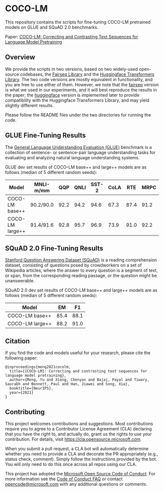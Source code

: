# COCO-LM

This repository contains the scripts for fine-tuning COCO-LM pretrained models on GLUE and SQuAD 2.0 benchmarks.

Paper: [COCO-LM: Correcting and Contrasting Text Sequences for Language Model Pretraining](https://arxiv.org/abs/2102.08473)

## Overview

We provide the scripts in two versions, based on two widely-used open-source codebases, the [Fairseq Library](https://github.com/pytorch/fairseq) and the [Huggingface Transformers Library](https://github.com/huggingface/transformers). The two code versions are mostly equivalent in functionality, and you are free to use either of them. However, we note that the [fairseq](fairseq) version is what we used in our experiments, and it will best reproduce the results in the paper; the [huggingface](huggingface) version is implemented later to provide compatibility with the Huggingface Transformers Library, and may yield slightly different results.

Please follow the README files under the two directories for running the code.

## GLUE Fine-Tuning Results

The [General Language Understanding Evaluation (GLUE)](https://gluebenchmark.com/) benchmark is a collection of sentence- or sentence-pair language understanding tasks for evaluating and analyzing natural language understanding systems. 

GLUE dev set results of COCO-LM base++ and large++ models are as follows (median of 5 different random seeds):

| Model | MNLI-m/mm | QQP | QNLI | SST-2 | CoLA | RTE | MRPC | STS-B | AVG |
| ------ | ------ | ------ | ------ | ------ | ------ | ------ | ------ | ------ | ------ |
| COCO-LM base++ | 90.2/90.0 | 92.2 | 94.2 | 94.6 | 67.3 | 87.4 | 91.2 | 91.8 | 88.6 |
| COCO-LM large++ | 91.4/91.6 | 92.8 | 95.7 | 96.9 | 73.9 | 91.0 | 92.2 | 92.7 | 90.8 |

## SQuAD 2.0 Fine-Tuning Results

[Stanford Question Answering Dataset (SQuAD)](https://rajpurkar.github.io/SQuAD-explorer/) is a reading comprehension dataset, consisting of questions posed by crowdworkers on a set of Wikipedia articles, where the answer to every question is a segment of text, or span, from the corresponding reading passage, or the question might be unanswerable. 

SQuAD 2.0 dev set results of COCO-LM base++ and large++ models are as follows (median of 5 different random seeds):

| Model | EM | F1 |
| ------ | ------ | ------ |
| COCO-LM base++ | 85.4 | 88.1 |
| COCO-LM large++ | 88.2 | 91.0 |

## Citation
If you find the code and models useful for your research, please cite the following paper:
```
@inproceedings{meng2021cocolm,
  title={{COCO-LM}: Correcting and contrasting text sequences for language model pretraining},
  author={Meng, Yu and Xiong, Chenyan and Bajaj, Payal and Tiwary, Saurabh and Bennett, Paul and Han, Jiawei and Song, Xia},
  booktitle={NeurIPS},
  year={2021}
}
```

## Contributing

This project welcomes contributions and suggestions.  Most contributions require you to agree to a
Contributor License Agreement (CLA) declaring that you have the right to, and actually do, grant us
the rights to use your contribution. For details, visit https://cla.opensource.microsoft.com.

When you submit a pull request, a CLA bot will automatically determine whether you need to provide
a CLA and decorate the PR appropriately (e.g., status check, comment). Simply follow the instructions
provided by the bot. You will only need to do this once across all repos using our CLA.

This project has adopted the [Microsoft Open Source Code of Conduct](https://opensource.microsoft.com/codeofconduct/).
For more information see the [Code of Conduct FAQ](https://opensource.microsoft.com/codeofconduct/faq/) or
contact [opencode@microsoft.com](mailto:opencode@microsoft.com) with any additional questions or comments.
